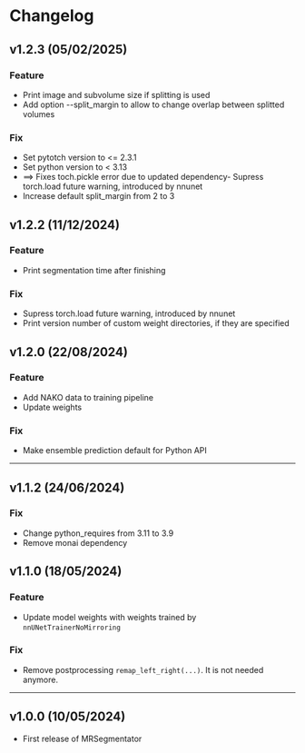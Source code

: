 # Changelog

<!--next-version-placeholder-->

## v1.2.3 (05/02/2025)

### Feature
- Print image and subvolume size if splitting is used
- Add option --split_margin to allow to change overlap between splitted volumes

### Fix
- Set pytotch version to <= 2.3.1
- Set python version to < 3.13
- ==> Fixes toch.pickle error due to updated dependency- Supress torch.load future warning, introduced by nnunet
- Increase default split_margin from 2 to 3

## v1.2.2 (11/12/2024)

### Feature
- Print segmentation time after finishing

### Fix
- Supress torch.load future warning, introduced by nnunet
- Print version number of custom weight directories, if they are specified

## v1.2.0 (22/08/2024)

### Feature
- Add NAKO data to training pipeline
- Update weights

### Fix
- Make ensemble prediction default for Python API

___

## v1.1.2 (24/06/2024)

### Fix
- Change python_requires from 3.11 to 3.9
- Remove monai dependency


## v1.1.0 (18/05/2024)

### Feature
- Update model weights with weights trained by `nnUNetTrainerNoMirroring`

### Fix
- Remove postprocessing `remap_left_right(...)`. It is not needed anymore.

___
## v1.0.0 (10/05/2024)
- First release of MRSegmentator